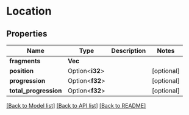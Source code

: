 # Location

## Properties

Name | Type | Description | Notes
------------ | ------------- | ------------- | -------------
**fragments** | **Vec<String>** |  | 
**position** | Option<**i32**> |  | [optional]
**progression** | Option<**f32**> |  | [optional]
**total_progression** | Option<**f32**> |  | [optional]

[[Back to Model list]](../README.md#documentation-for-models) [[Back to API list]](../README.md#documentation-for-api-endpoints) [[Back to README]](../README.md)


